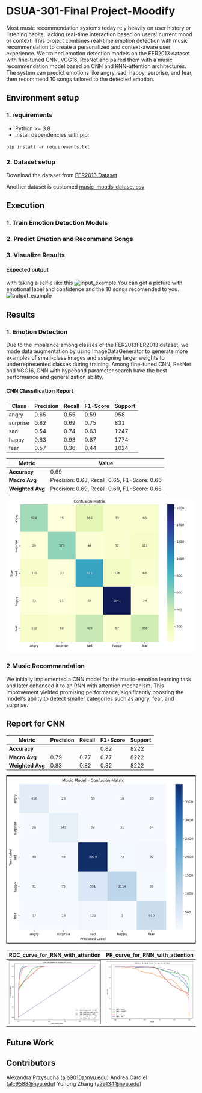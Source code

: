 # DSUA-301-Final Project-Moodify
Most music recommendation systems today rely heavily on user history or listening habits, lacking real-time interaction based on users' current mood or context. 
This project combines real-time emotion detection with music recommendation to create a personalized and context-aware user experience.
We trained emotion detection models on the FER2013 dataset with fine-tuned CNN, VGG16, ResNet and paired them with a music recommendation model based on CNN and RNN-attention architectures.
The system can predict emotions like angry, sad, happy, surprise, and fear, then recommend 10 songs tailored to the detected emotion.

 ## Environment setup
 ### 1. requirements
 - Python >= 3.8
 - Install dependencies with pip:
   
 `pip install -r requirements.txt`

 
 ### 2. Dataset setup
 Download the dataset from [FER2013 Dataset](https://www.kaggle.com/datasets/msambare/fer2013)
 
 Another dataset is customed [music_moods_dataset.csv](./music_moods_dataset.csv)
 

## Execution
### 1. Train Emotion Detection Models

### 2. Predict Emotion and Recommend Songs

### 3. Visualize Results 

#### Expected output
with taking a selfie like this
![input_example](./image/input_example)
 You can get a picture with emotional label and confidence and the 10 songs recomended to you.
![output_example](./image/output_example)



 ## Results
 
 ### 1. Emotion Detection
 Due to the imbalance among classes of the FER2013FER2013 dataset, we made data augmentation by using ImageDataGenerator to generate more examples of small-class images and assigning larger weights to underrepresented classes during training.
 Among fine-tuned CNN, ResNet and VGG16, CNN with hypeband parameter search have the best performance and generalization ability.
 #### CNN Classification Report

| Class      | Precision | Recall | F1-Score | Support |
|------------|-----------|--------|----------|---------|
| angry      | 0.65      | 0.55   | 0.59     | 958     |
| surprise   | 0.82      | 0.69   | 0.75     | 831     |
| sad        | 0.54      | 0.74   | 0.63     | 1247    |
| happy      | 0.83      | 0.93   | 0.87     | 1774    |
| fear       | 0.57      | 0.36   | 0.44     | 1024    |

| Metric          | Value |
|------------------|-------|
| **Accuracy**     | 0.69  |
| **Macro Avg**    | Precision: 0.68, Recall: 0.65, F1-Score: 0.66 |
| **Weighted Avg** | Precision: 0.69, Recall: 0.69, F1-Score: 0.68 |

 
 ![confunsion matrix for CNN_Emotion_Model](./image/CNN_confusion_matrix.png)



 


 ### 2.Music Recommendation
We initially implemented a CNN model for the music-emotion learning task and later enhanced it to an RNN with attention mechanism. This improvement yielded promising performance, significantly boosting the model's ability to detect smaller categories such as angry, fear, and surprise.
 ## Report for CNN

| Metric          | Precision | Recall | F1-Score | Support |
|------------------|-----------|--------|----------|---------|
| **Accuracy**     |           |        | 0.82     | 8222    |
| **Macro Avg**    | 0.79      | 0.77   | 0.77     | 8222    |
| **Weighted Avg** | 0.83      | 0.82   | 0.82     | 8222    |

 ![confunsion matrix for CNN_Music_Model](./image/music_model_confusionmatrix.png)

 | ROC_curve_for_RNN_with_attention        | PR_curve_for_RNN_with_attention       |
|----------------|----------------|
| ![ROC_curve_for_RNN_with_attention](./image/ROC_curve_for_RNN_with_attention.png) | ![PR_curve_for_RNN_with_attention](./image/PR_curve_for_RNN_with_attention.png) |




 ## Future Work


 ## Contributors
 Alexandra Przysucha (ajp9010@nyu.edu)
 Andrea Cardiel (alc9588@nyu.edu)
 Yuhong Zhang (yz9134@nyu.edu)
 
 
